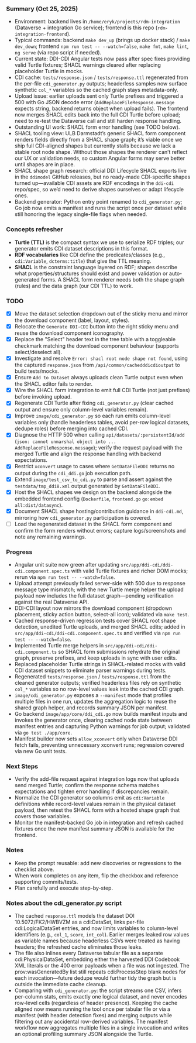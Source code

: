 ### Summary (Oct 25, 2025)
- Environment: backend lives in `/home/eryk/projects/rdm-integration` (Dataverse + integration Go service); frontend is this repo (`rdm-integration-frontend`).
- Typical commands: backend `make dev_up` (brings up docker stack) / `make dev_down`; frontend `npm run test -- --watch=false`, `make fmt`, `make lint`, `ng serve` (via repo script if needed).
- Current state: DDI-CDI Angular tests now pass after spec fixes providing valid Turtle fixtures; SHACL warnings cleared after replacing placeholder Turtle in mocks.
- CDI cache: `tests/response.json` / `tests/response.ttl` regenerated from the per-file `cdi_generator.py` outputs; headerless samples now surface synthetic `col_*` variables so the cached graph stays metadata-only.
- Upload issue: earlier uploads sent only Turtle prefixes and triggered a 500 with Go JSON decode error (`AddReplaceFileResponse.message` expects string, backend returns object when upload fails). The frontend now merges SHACL edits back into the full CDI Turtle before upload; need to re-test the Dataverse call and still harden response handling.
- Outstanding UI work: SHACL form error handling (see TODO below).
- SHACL tooling view: ULB Darmstadt’s generic SHACL form component renders fields directly from a SHACL shape graph; it’s viable once we ship full CDI-aligned shapes but currently stalls because we lack a stable root node shape. Without those shapes the renderer can’t reflect our UX or validation needs, so custom Angular forms may serve better until shapes are in place.
- SHACL shape graph research: official DDI Lifecycle SHACL exports live in the `ddimodel` GitHub releases, but no ready-made CDI-specific shapes turned up—available CDI assets are RDF encodings in the `ddi-cdi` repo/spec, so we’d need to derive shapes ourselves or adapt lifecycle ones.
- Backend generator: Python entry point renamed to `cdi_generator.py`; Go job now emits a manifest and runs the script once per dataset while still honoring the legacy single-file flags when needed.

### Concepts refresher
- **Turtle (TTL)** is the compact syntax we use to serialize RDF triples; our generator emits CDI dataset descriptions in this format.
- **RDF vocabularies** like CDI define the predicates/classes (e.g., `cdi:Variable`, `dcterms:title`) that give the TTL meaning.
- **SHACL** is the constraint language layered on RDF; shapes describe what properties/structures should exist and power validation or auto-generated forms. A SHACL form renderer needs both the shape graph (rules) and the data graph (our CDI TTL) to work.

### TODO
- [x] Move the dataset selection dropdown out of the sticky menu and mirror the download component (label, layout, styles).
- [x] Relocate the `Generate DDI-CDI` button into the right sticky menu and reuse the download component iconography.
- [x] Replace the "Select" header text in the tree table with a toggleable checkmark matching the download component behaviour (supports select/deselect all).
- [x] Investigate and resolve `Error: shacl root node shape not found`, using the captured `response.json` from `/api/common/cachedddicdioutput` to build tests/mocks.
- [x] Ensure `Add to Dataset` always uploads clean Turtle output even when the SHACL editor fails to render.
- [x] Wire the SHACL form integration to emit full CDI Turtle (not just prefixes) before invoking upload.
- [x] Regenerate CDI Turtle after fixing `cdi_generator.py` (clear cached output and ensure only column-level variables remain).
- [x] Improve `image/cdi_generator.py` so each run emits column-level variables only (handle headerless tables, avoid per-row logical datasets, dedupe roles) before merging into cached CDI.
- [x] Diagnose the HTTP 500 when calling `api/datasets/:persistentId/add` (`json: cannot unmarshal object into ... AddReplaceFileResponse.message`); verify the request payload with the merged Turtle and align the response handling with backend expectations.
- [x] Restrict `xconvert` usage to cases where `GetDataFileDDI` returns no output during the `cdi_ddi.go` job execution path.
- [x] Extend `image/test_csv_to_cdi.py` to parse and assert against the `testdata/tmp_ddi8.xml` output generated by `GetDataFileDDI`.
- [x] Host the SHACL shapes we design on the backend alongside the embedded frontend config (`Dockerfile`, `frontend.go` `go:embed all:dist/datasync`).
- [x] Document SHACL shape hosting/contribution guidance in `ddi-cdi.md`, mirroring how `cdi_generator.py` participation is covered.
- [ ] Load the regenerated dataset in the SHACL form component and confirm the form renders without errors; capture logs/screenshots and note any remaining warnings.

### Progress
- Angular unit suite now green after updating `src/app/ddi-cdi/ddi-cdi.component.spec.ts` with valid Turtle fixtures and richer DOM mocks; rerun via `npm run test -- --watch=false`.
- Upload attempt previously failed server-side with 500 due to response message type mismatch; with the new Turtle merge helper the upload payload now includes the full dataset graph—pending verification against the real Dataverse API.
- DDI-CDI layout now mirrors the download component (dropdown placement, sticky action button, select-all icon); validated via `make test`.
- Cached response-driven regression tests cover SHACL root shape detection, unedited Turtle uploads, and merged SHACL edits; added in `src/app/ddi-cdi/ddi-cdi.component.spec.ts` and verified via `npm run test -- --watch=false`.
- Implemented Turtle merge helpers in `src/app/ddi-cdi/ddi-cdi.component.ts` so SHACL form submissions rehydrate the original graph, preserve prefixes, and keep uploads in sync with user edits.
- Replaced placeholder Turtle strings in SHACL-related mocks with valid CDI dataset snippets to eliminate parser warnings during tests.
- Regenerated `tests/response.json` / `tests/response.ttl` from the cleaned generator outputs; verified headerless files rely on synthetic `col_*` variables so no row-level values leak into the cached CDI graph.
- `image/cdi_generator.py` exposes a `--manifest` mode that profiles multiple files in one run, updates the aggregation logic to reuse the shared graph helper, and records summary JSON per manifest.
- Go backend `image/app/core/ddi_cdi.go` now builds manifest inputs and invokes the generator once, clearing cached node state between manifest entries and capturing Python warnings for job output; validated via `go test ./app/core`.
- Manifest builder now sets `allow_xconvert` only when Dataverse DDI fetch fails, preventing unnecessary xconvert runs; regression covered via new Go unit tests.

### Next Steps
- Verify the add-file request against integration logs now that uploads send merged Turtle; confirm the response schema matches expectations and tighten error handling if discrepancies remain.
- Normalize the CDI generator so columns emit as `cdi:Variable` definitions while record-level values remain in the physical dataset payload, then retest the SHACL form with a hosted shape graph that covers those variables.
- Monitor the manifest-backed Go job in integration and refresh cached fixtures once the new manifest summary JSON is available for the frontend.
### Notes
- Keep the prompt reusable: add new discoveries or regressions to the checklist above.
- When work completes on any item, flip the checkbox and reference supporting commits/tests.
- Plan carefully and execute step-by-step.

### Notes about the cdi_generator.py script

- The cached `response.ttl` models the dataset DOI 10.5072/FK2/HWBVZM as a cdi:DataSet, links per-file cdi:LogicalDataSet entries, and now limits variables to column-level identifiers (e.g., `col_1`, `score`, `int_col`). Earlier merges leaked row values as variable names because headerless CSVs were treated as having headers; the refreshed cache eliminates those leaks.
- The file also inlines every Dataverse tabular file as a separate cdi:PhysicalDataSet, embedding either the harvested DDI Codebook XML literals or the 400 error payloads when a file was not ingested. The prov:wasGeneratedBy list still repeats cdi:ProcessStep blank nodes for each invocation—future dedupe would further tidy the graph but is outside the immediate cache cleanup.
- Comparing with `cdi_generator.py`: the script streams one CSV, infers per-column stats, emits exactly one logical dataset, and never encodes row-level cells (regardless of header presence). Keeping the cache aligned now means running the tool once per tabular file or via a manifest (with header detection fixes) and merging outputs while filtering out any accidental row-derived variables. The manifest workflow now aggregates multiple files in a single invocation and writes an optional profiling summary JSON alongside the Turtle.